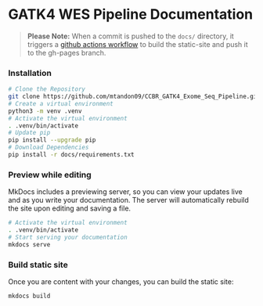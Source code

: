 # GATK4 WES Pipeline Documentation  

> **Please Note:** When a commit is pushed to the `docs/` directory, it triggers a [github actions workflow](https://github.com/mtandon09/CCBR_GATK4_Exome_Seq_Pipeline/actions) to build the static-site and push it to the gh-pages branch.

### Installation
```bash
# Clone the Repository
git clone https://github.com/mtandon09/CCBR_GATK4_Exome_Seq_Pipeline.git
# Create a virtual environment
python3 -m venv .venv
# Activate the virtual environment
. .venv/bin/activate
# Update pip
pip install --upgrade pip
# Download Dependencies
pip install -r docs/requirements.txt
```

### Preview while editing  
MkDocs includes a previewing server, so you can view your updates live and as you write your documentation. The server will automatically rebuild the site upon editing and saving a file.  
```bash
# Activate the virtual environment
. .venv/bin/activate
# Start serving your documentation
mkdocs serve
```

### Build static site  
Once you are content with your changes, you can build the static site:  
```bash
mkdocs build
```
